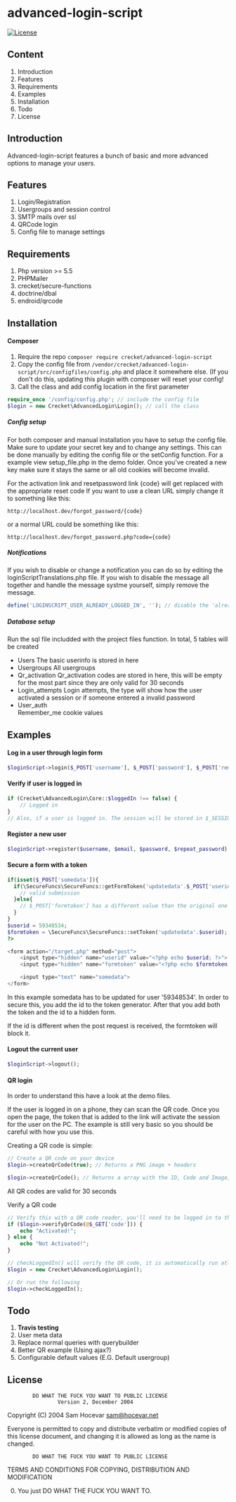 # advanced-login-script

[![License](https://poser.pugx.org/crecket/advanced-login-script/license)](https://packagist.org/packages/crecket/advanced-login-script)
## Content
1. Introduction
2. Features
3. Requirements
4. Examples
5. Installation
6. Todo
7. License

## Introduction
Advanced-login-script features a bunch of basic and more advanced options to manage your users.

## Features
1. Login/Registration
2. Usergroups and session control
3. SMTP mails over ssl
4. QRCode login
5. Config file to manage settings

## Requirements
1. Php version >= 5.5
2. PHPMailer 
3. crecket/secure-functions
3. doctrine/dbal
4. endroid/qrcode


## Installation
#### Composer
1. Require the repo ```composer require crecket/advanced-login-script```
2. Copy the config file from `/vendor/crecket/advanced-login-script/src/configfiles/config.php` and place it somewhere else. (If you don't do this, updating this plugin with composer will reset your config!
3. Call the class and add config location in the first parameter
```PHP
require_once '/config/config.php'; // include the config file
$login = new Crecket\AdvancedLogin\Login(); // call the class
```

##### Config setup

For both composer and manual installation you have to setup the config file. Make sure to update your secret key and to change any settings. This can be done manually by editing the config file or the setConfig function. For a example view setup_file.php in the demo folder. Once you've created a new key make sure it stays the same or all old cookies will become invalid.

For the activation link and resetpassword link {code} will get replaced with the appropriate reset code
If you want to use a clean URL simply change it to something like this:

`http://localhost.dev/forgot_password/{code}`

or a normal URL could be something like this:

`http://localhost.dev/forgot_password.php?code={code}`

##### Notifications

If you wish to disable or change a notification you can do so by editing the loginScriptTranslations.php file. 
If you wish to disable the message all together and handle the message systme yourself, simply remove the message.

```PHP
define('LOGINSCRIPT_USER_ALREADY_LOGGED_IN', ''); // disable the 'already logged in message' like this
```

##### Database setup

Run the sql file includded with the project files function. In total, 5 tables will be created
- Users
The basic userinfo is stored in here
- Usergroups
All usergroups
- Qr_activation
Qr_activation codes are stored in here, this will be empty for the most part since they are only valid for 30 seconds
- Login_attempts
Login attempts, the type will show how the user activated a session or if someone entered a invalid password
- User_auth  
Remember_me cookie values

## Examples

#### Log in a user through login form
```PHP
$loginScript->login($_POST['username'], $_POST['password'], $_POST['remember_me']);
```

#### Verify if user is logged in

```PHP
if (Crecket\AdvancedLogin\Core::$loggedIn !== false) {
    // Logged in
}
// Also, if a user is logged in. The session will be stored in $_SESSION['currentuser']
```

#### Register a new user
```PHP
$loginScript->register($username, $email, $password, $repeat_password);
```

#### Secure a form with a token
```PHP
if(isset($_POST['somedata']){
  if(\SecureFuncs\SecureFuncs::getFormToken('updatedata'.$_POST['userid'], $_POST['formtoken'])){
    // valid submission
  }else{
    // $_POST['formtoken'] has a different value than the original one that was sent with the form data
  }
}
$userid = 59348534;
$formtoken = \SecureFuncs\SecureFuncs::setToken('updatedata'.$userid);
?>

<form action="/target.php" method="post">
	<input type="hidden" name="userid" value="<?php echo $userid; ?>">
	<input type="hidden" name="formtoken" value="<?php echo $formtoken; ?>">

	<input type="text" name="somedata">
</form>
```
In this example somedata has to be updated for user '59348534'. In order to secure this, you add the id to the token generator. After that you add both the token and the id to a hidden form.

If the id is different when the post request is received, the formtoken will block it.

#### Logout the current user
```PHP
$loginScript->logout();
```

#### QR login
In order to understand this have a look at the demo files. 

If the user is logged in on a phone, they can scan the QR code. Once you open the page, the token that is added to the link will activate the session for the user on the PC. The example is still very basic so you should be careful with how you use this.

Creating a QR code is simple:
```PHP
// Create a QR code on your device
$login->createQrCode(true); // Returns a PNG image + headers

$login->createQrCode(); // Returns a array with the ID, Code and Image, you'll need to generate the QR code yourself
```
All QR codes are valid for 30 seconds

Verify a QR code
```PHP
// Verify this with a QR code reader, you'll need to be logged in to the website in order to activate the code
if ($login->verifyQrCode(@$_GET['code'])) {
    echo "Activated!";
} else {
    echo "Not Activated!";
}
```

```PHP
// checkLoggedIn() will verify the QR code, it is automatically run atleast once when you create the Login class
$login = new Crecket\AdvancedLogin\Login();

// Or run the following 
$login->checkLoggedIn();
```

## Todo
1. **Travis testing**
2. User meta data
3. Replace normal queries with querybuilder
4. Better QR example (Using ajax?)
5. Configurable default values (E.G. Default usergroup)


## License
            DO WHAT THE FUCK YOU WANT TO PUBLIC LICENSE
                    Version 2, December 2004

 Copyright (C) 2004 Sam Hocevar <sam@hocevar.net>

 Everyone is permitted to copy and distribute verbatim or modified
 copies of this license document, and changing it is allowed as long
 as the name is changed.

            DO WHAT THE FUCK YOU WANT TO PUBLIC LICENSE
   TERMS AND CONDITIONS FOR COPYING, DISTRIBUTION AND MODIFICATION

  0. You just DO WHAT THE FUCK YOU WANT TO.

